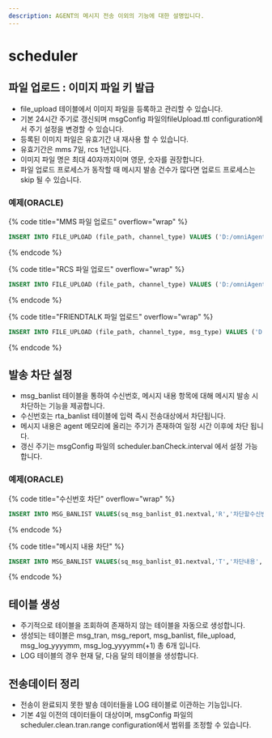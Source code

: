 ```yaml
---
description: AGENT의 메시지 전송 이외의 기능에 대한 설명입니다.
---
```


# scheduler

## 파일 업로드 : 이미지 파일 키 발급

* file\_upload 테이블에서 이미지 파일을 등록하고 관리할 수 있습니다.
* 기본 24시간 주기로 갱신되며 msgConfig 파일의fileUpload.ttl configuration에서 주기 설정을 변경할 수 있습니다.
* 등록된 이미지 파일은 유효기간 내 재사용 할 수 있습니다.
* 유효기간은 mms 7일, rcs 1년입니다.
* 이미지 파일 명은 최대 40자까지이며 영문, 숫자를 권장합니다.
* 파일 업로드 프로세스가 동작할 때 메시지 발송 건수가 많다면 업로드 프로세스는 skip 될 수 있습니다.

### **예제(ORACLE)**

{% code title="MMS 파일 업로드" overflow="wrap" %}
```sql
INSERT INTO FILE_UPLOAD (file_path, channel_type) VALUES ('D:/omniAgent-1.0.0/attachfile/test.jpg', 'MMS');
```
{% endcode %}

{% code title="RCS 파일 업로드" overflow="wrap" %}
```sql
INSERT INTO FILE_UPLOAD (file_path, channel_type) VALUES ('D:/omniAgent-1.0.0/attachfile/test.jpg', 'RCS');
```
{% endcode %}

{% code title="FRIENDTALK 파일 업로드" overflow="wrap" %}
```sql
INSERT INTO FILE_UPLOAD (file_path, channel_type, msg_type) VALUES ('D:/omniAgent-1.0.0/attachfile/infobank_fi.jpg', 'FRIENDTALK', 'FI');
```
{% endcode %}

## 발송 차단 설정

* msg\_banlist 테이블을 통하여 수신번호, 메시지 내용 항목에 대해 메시지 발송 시 차단하는 기능을 제공합니다.
* 수신번호는 rta\_banlist 테이블에 입력 즉시 전송대상에서 차단됩니다.
* 메시지 내용은 agent 메모리에 올리는 주기가 존재하여 일정 시간 이후에 차단 됩니다.
* 갱신 주기는 msgConfig 파일의 scheduler.banCheck.interval 에서 설정 가능합니다.

### 예제(ORACLE)

{% code title="수신번호 차단" overflow="wrap" %}
```sql
INSERT INTO MSG_BANLIST VALUES(sq_msg_banlist_01.nextval,'R','차단할수신번호','Y');
```
{% endcode %}

{% code title="메시지 내용 차단" %}
```sql
INSERT INTO MSG_BANLIST VALUES(sq_msg_banlist_01.nextval,'T','차단내용','Y');
```
{% endcode %}

## 테이블 생성

* 주기적으로 테이블을 조회하여 존재하지 않는 테이블을 자동으로 생성합니다.
* 생성되는 테이블은 msg\_tran, msg\_report, msg\_banlist, file\_upload, msg\_log\_yyyymm, msg\_log\_yyyymm(+1) 총 6개 입니다.
* LOG 테이블의 경우 현재 달, 다음 달의 테이블을 생성합니다.

## 전송데이터 정리

* 전송이 완료되지 못한 발송 데이터들을 LOG 테이블로 이관하는 기능입니다.
* 기본 4일 이전의 데이터들이 대상이며, msgConfig 파일의 scheduler.clean.tran.range configuration에서 범위를 조정할 수 있습니다.
